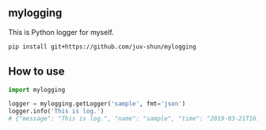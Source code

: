 ## mylogging

This is Python logger for myself.

```sh
pip install git+https://github.com/juv-shun/mylogging
```

## How to use

```python
import mylogging

logger = mylogging.getLogger('sample', fmt='json')
logger.info('This is log.')
# {"message": "This is log.", "name": "sample", "time": "2019-03-21T16:02:12+09:00", "level": "info"}
```
